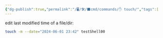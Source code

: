 ```yaml
---
{"dg-publish":true,"permalink":"/🖥/🛠/⬛cmd/commands/✋ touch/","tags":["cheat","unix"]}
---
```




edit last modified time of a file/dir:
```bash
touch -m --date="2024-06-01 23:42" testShell00
```
